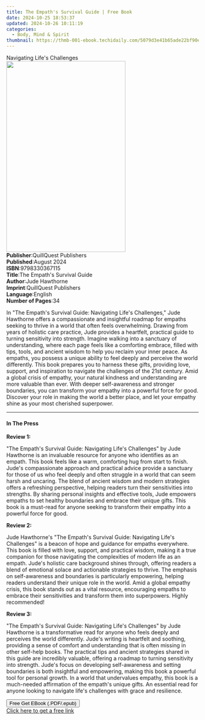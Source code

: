 ```yaml
---
title: The Empath's Survival Guide | Free Book
date: 2024-10-25 18:53:37
updated: 2024-10-26 10:11:19
categories:
  - Body, Mind & Spirit
thumbnail: https://thmb-001-ebook.techidaily.com/5079d3e41b65ade22bf90e05494764c14ac601d9c4df5f390c0bc3eb02952e3d.jpg
---
```

<main id="book-container">
  <div class="flex flex-col">
    <div class="book-brief flex-1 py-6 px-4 sm:p-6 md:py-10 md:px-8">
      <!-- brief-->
      <div class="book-brief-main">Navigating Life's Challenges</div>
    </div>
    <div
      class="book-meta-info flex-1 grid gap-4 col-start-1 col-end-3 row-start-1 sm:mb-6 sm:grid-cols-4 lg:gap-6 lg:col-start-2 lg:row-end-6 lg:row-span-6 lg:mb-0"
    >
      <div
        class="book-meta-info-left place-content-center mt-4 p-4 text-sm leading-6 col-start-2 col-span-2 dark:text-slate-400"
      >
        <img
          class="w-full h-500 object-cover rounded-lg sm:h-255 sm:col-span-2 lg:col-span-full"
          src="https://img-001-ebook.techidaily.com/f8a011e4321fc10d2918f54681270f73c9249e15bd13b0fe2493c3fcbeb4da73.jpg"
          alt=""
          width="312"
          height="500"
        />
      </div>
      <div
        class="book-meta-info-right mt-2 col-start-1 row-start-2 col-span-3 self-center"
      >
        <!-- meta data  -->
        <div class="flex flex-col px-4 md:px-8">
          <div class="flex-1">
            <strong>Publisher</strong>:<span class="px-2"
              >QuillQuest Publishers</span
            >
          </div>
          <div class="flex-1">
            <strong>Published</strong>:<span class="px-2">August 2024</span>
          </div>
          <div class="flex-1">
            <strong>ISBN</strong>:<span class="px-2">9798330367115</span>
          </div>
          <div class="flex-1">
            <strong>Title</strong>:<span class="px-2"
              >The Empath&#39;s Survival Guide</span
            >
          </div>
          <div class="flex-1">
            <strong>Author</strong>:<span class="px-2">Jude Hawthorne</span>
          </div>
          <div class="flex-1">
            <strong>Imprint</strong>:<span class="px-2"
              >QuillQuest Publishers</span
            >
          </div>
          <div class="flex-1">
            <strong>Language</strong>:<span class="px-2">English</span>
          </div>
          <div class="flex-1">
            <strong>Number of Pages</strong>:<span class="px-2">34</span>
          </div>
        </div>
      </div>
    </div>
    <div class="book-description flex-1 py-6 px-4 sm:p-6 md:py-10 md:px-8">
      <div class="book-description-main">
        <div accordion-content="" id="description">
          <p>
            In "The Empath's Survival Guide: Navigating Life's Challenges," Jude
            Hawthorne offers a compassionate and insightful roadmap for empaths
            seeking to thrive in a world that often feels overwhelming. Drawing
            from years of holistic care practice, Jude provides a heartfelt,
            practical guide to turning sensitivity into strength. Imagine
            walking into a sanctuary of understanding, where each page feels
            like a comforting embrace, filled with tips, tools, and ancient
            wisdom to help you reclaim your inner peace. As empaths, you possess
            a unique ability to feel deeply and perceive the world differently.
            This book prepares you to harness these gifts, providing love,
            support, and inspiration to navigate the challenges of the 21st
            century. Amid a global crisis of empathy, your natural kindness and
            understanding are more valuable than ever. With deeper
            self-awareness and stronger boundaries, you can transform your
            empathy into a powerful force for good. Discover your role in making
            the world a better place, and let your empathy shine as your most
            cherished superpower.
          </p>
        </div>
      </div>
    </div>
    <div class="book-excerpts flex-1 py-6 px-4 sm:p-6 md:py-10 md:px-8">
      <!-- excerpts-->
      <div class="book-excerpts-main">
        <hr />
        <h4 class="placeholder placeholder-heading">
          <span>In The Press</span>
        </h4>
        <p></p>
        <p><strong>Review 1:</strong></p>
        <p>
          "The Empath's Survival Guide: Navigating Life's Challenges" by Jude
          Hawthorne is an invaluable resource for anyone who identifies as an
          empath. This book feels like a warm, comforting hug from start to
          finish. Jude's compassionate approach and practical advice provide a
          sanctuary for those of us who feel deeply and often struggle in a
          world that can seem harsh and uncaring. The blend of ancient wisdom
          and modern strategies offers a refreshing perspective, helping readers
          turn their sensitivities into strengths. By sharing personal insights
          and effective tools, Jude empowers empaths to set healthy boundaries
          and embrace their unique gifts. This book is a must-read for anyone
          seeking to transform their empathy into a powerful force for good.
        </p>
        <p><strong>Review 2:</strong></p>
        <p>
          Jude Hawthorne's "The Empath's Survival Guide: Navigating Life's
          Challenges" is a beacon of hope and guidance for empaths everywhere.
          This book is filled with love, support, and practical wisdom, making
          it a true companion for those navigating the complexities of modern
          life as an empath. Jude's holistic care background shines through,
          offering readers a blend of emotional solace and actionable strategies
          to thrive. The emphasis on self-awareness and boundaries is
          particularly empowering, helping readers understand their unique role
          in the world. Amid a global empathy crisis, this book stands out as a
          vital resource, encouraging empaths to embrace their sensitivities and
          transform them into superpowers. Highly recommended!
        </p>
        <p><strong>Review 3:</strong></p>
        <p>
          "The Empath's Survival Guide: Navigating Life's Challenges" by Jude
          Hawthorne is a transformative read for anyone who feels deeply and
          perceives the world differently. Jude's writing is heartfelt and
          soothing, providing a sense of comfort and understanding that is often
          missing in other self-help books. The practical tips and ancient
          strategies shared in this guide are incredibly valuable, offering a
          roadmap to turning sensitivity into strength. Jude's focus on
          developing self-awareness and setting boundaries is both insightful
          and empowering, making this book a powerful tool for personal growth.
          In a world that undervalues empathy, this book is a much-needed
          affirmation of the empath's unique gifts. An essential read for anyone
          looking to navigate life's challenges with grace and resilience.
        </p>
        <p></p>
      </div>
    </div>
    <div
      class="book-about-author flex-1 py-6 px-4 sm:p-6 md:py-10 md:px-8"
    ></div>
    <div class="book-free-get flex-1 py-6 px-4 sm:p-6 md:py-10 md:px-8">
      <button
        id="btn-free-get"
        class="bg-blue-500 hover:bg-blue-700 text-white font-bold py-2 px-4 rounded"
      >
        Free Get EBook (.PDF/.epub)
      </button>
      <div id="countdown-display" class="px-2 text-lg mt-2"></div>
      <a
        id="free-link"
        class="hidden bg-blue-500 hover:bg-blue-700 text-white font-bold py-2 px-4 rounded"
        href="https://www.ebooks.com/en-us/book/211445541/the-empath-s-survival-guide/jude-hawthorne/"
        target="_blank"
        >Click here to get a free link</a
      >
    </div>
    <script>
      let countdownTime = 0;
      let countdownInterval = null;
      document
        .getElementById('btn-free-get')
        .addEventListener('click', startCountdown);
      function startCountdown() {
        countdownTime = new Date().getTime() + 60000 * 3;
        countdownInterval = setInterval(updateCountdown, 1000);
        document.getElementById('btn-free-get').disabled = true;
        document
          .getElementById('btn-free-get')
          .classList.add('bg-gray-500', 'cursor-not-allowed');
      }
      function updateCountdown() {
        let currentTime = new Date().getTime();
        let timeLeft = countdownTime - currentTime;
        let secondsLeft = Math.floor(timeLeft / 1000);
        document.getElementById('countdown-display').innerHTML =
          `Remaining time: ${secondsLeft} seconds.`;
        if (secondsLeft <= 0) {
          clearInterval(countdownInterval);
          document.getElementById('btn-free-get').classList.add('hidden');
          document.getElementById('free-link').classList.remove('hidden');
          document.getElementById('countdown-display').innerHTML = '';
        }
      }
    </script>
  </div>
</main>
